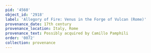 ```yaml
---
pid: '4560'
object_id: '2918'
label: 'Allegory of Fire: Venus in the Forge of Vulcan (Rome)'
provenance_date: 17th century
provenance_location: Italy, Rome
provenance_text: Possibly acquired by Camillo Pamphili
order: '0072'
collection: provenance
---
```

